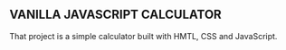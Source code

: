 ## VANILLA JAVASCRIPT CALCULATOR

That project is a simple calculator built with HMTL, CSS and JavaScript.
